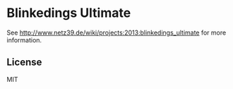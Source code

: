 # Blinkedings Ultimate

See http://www.netz39.de/wiki/projects:2013:blinkedings_ultimate for more information.

## License

MIT
